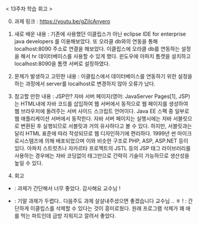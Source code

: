 < 13주차 학습 회고 >

0. 과제 링크 :
https://youtu.be/gZiIcAnyero

1. 새로 배운 내용 : 
기존에 사용했던 이클립스가 아닌 eclipse IDE for enterprise java developers 를 이용해보았다.
또 오라클 db와의 연동을 통해 localhost:8090 주소로 연결을 해보았다.
이클립스에 오라클 db를 연동하는 설정을 해서 hr 데이터베이스를 사용할 수 있게 했다.
윈도우에 아파치 톰캣을 설치하고 localhost:8090을 톰캣 서버로 설정하였다.


2. 문제가 발생하고 고민한 내용 :
이클립스에서 데이터베이스를 연동하기 위한 설정을 하는 과정에서 server를 localhost로 변경하지 않아 오류가 났다.

3. 참고할 만한 내용 :
JSP란?
자바 서버 페이지(영어: JavaServer Pages[1], JSP)는 HTML내에 자바 코드를 삽입하여 웹 서버에서 동적으로 웹 페이지를 생성하여 웹 브라우저에 돌려주는 서버 사이드 스크립트 언어이다. Java EE 스펙 중 일부로 웹 애플리케이션 서버에서 동작한다. 
자바 서버 페이지는 실행시에는 자바 서블릿으로 변환된 후 실행되므로 서블릿과 거의 유사하다고 볼 수 있다. 하지만, 서블릿과는 달리 HTML 표준에 따라 작성되므로 웹 디자인하기에 편리하다. 
1999년 썬 마이크로시스템즈에 의해 배포되었으며 이와 비슷한 구조로 PHP, ASP, ASP.NET 등이 있다. 
아파치 스트럿츠나 자카르타 프로젝트의 JSTL 등의 JSP 태그 라이브러리를 사용하는 경우에는 자바 코딩없이 태그만으로 간략히 기술이 가능하므로 생산성을 높일 수 있다. 


4. 회고
+ :
과제가 간단해서 너무 좋았다. 감사해요 교수님 !
- : 
기말 과제가 두렵다.. 다음주도 과제 살살내주셨으면 좋겠습니다 교수님 .. ㅎ
! : 
간단하게 이클립스를 삭제할 수 있다는 것이 흥미로웠다.
원래 프로그램 삭제가 꽤 애를 먹는 파트인데 금방 지워지고 깔려서 좋았다.
